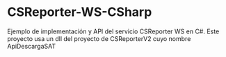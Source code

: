 # CSReporter-WS-CSharp
Ejemplo de implementación y API del servicio CSReporter WS en C#. Este proyecto usa un dll del proyecto de CSReporterV2 cuyo nombre ApiDescargaSAT 

